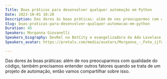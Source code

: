 ```yaml
---
Title: Boas práticas para desenvolver qualquer automação em Python
Date: 2023-10-01 10:20
Description: Das dores às boas práticas: além de nos preocuparmos com qualidade do código, também precisamos entender outros fatores quando se trata de um projeto de automação, então vamos compartilhar sobre isso.
Slug: boas-praticas-para-desenvolver-qualquer-automacao-em-python
Duration: 45
Speakers: Morganna Giovanelli
Speakers_biography: DevRel na BotCity e evangelizadora da Ada Lovelace. Coordenadora e podcaster na comunidade Feministech, moderadora na Abacatinhos.dev e líder da comunidade GitHub Open Source Community SP.
Speakers_avatar: https://pretalx.com/media/avatars/Morganna_-_Foto_ijfuPpR.jpg

---
```


Das dores às boas práticas: além de nos preocuparmos com qualidade do código, também precisamos entender outros fatores quando se trata de um projeto de automação, então vamos compartilhar sobre isso.